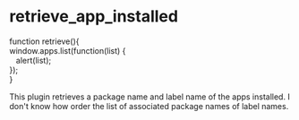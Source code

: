 # retrieve_app_installed

  function retrieve(){<br>
    window.apps.list(function(list) {<br>
    &nbsp;&nbsp;    alert(list);<br>
    });<br>
   }
   
This plugin retrieves a package name and label name of the apps installed.
I don't know how order the list of associated package names of label names. 
